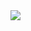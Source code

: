 <img src="https://capsule-render.vercel.app/api?type=waving&color=gradient&height=300&section=header&text=Wel%Come😎&fontSize=90" />

